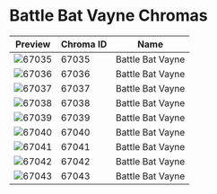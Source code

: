 # Battle Bat Vayne Chromas

| Preview | Chroma ID | Name |
|---------|-----------|------|
| ![67035](https://raw.communitydragon.org/latest/plugins/rcp-be-lol-game-data/global/default/v1/champion-chroma-images/67/67035.png) | 67035 | Battle Bat Vayne |
| ![67036](https://raw.communitydragon.org/latest/plugins/rcp-be-lol-game-data/global/default/v1/champion-chroma-images/67/67036.png) | 67036 | Battle Bat Vayne |
| ![67037](https://raw.communitydragon.org/latest/plugins/rcp-be-lol-game-data/global/default/v1/champion-chroma-images/67/67037.png) | 67037 | Battle Bat Vayne |
| ![67038](https://raw.communitydragon.org/latest/plugins/rcp-be-lol-game-data/global/default/v1/champion-chroma-images/67/67038.png) | 67038 | Battle Bat Vayne |
| ![67039](https://raw.communitydragon.org/latest/plugins/rcp-be-lol-game-data/global/default/v1/champion-chroma-images/67/67039.png) | 67039 | Battle Bat Vayne |
| ![67040](https://raw.communitydragon.org/latest/plugins/rcp-be-lol-game-data/global/default/v1/champion-chroma-images/67/67040.png) | 67040 | Battle Bat Vayne |
| ![67041](https://raw.communitydragon.org/latest/plugins/rcp-be-lol-game-data/global/default/v1/champion-chroma-images/67/67041.png) | 67041 | Battle Bat Vayne |
| ![67042](https://raw.communitydragon.org/latest/plugins/rcp-be-lol-game-data/global/default/v1/champion-chroma-images/67/67042.png) | 67042 | Battle Bat Vayne |
| ![67043](https://raw.communitydragon.org/latest/plugins/rcp-be-lol-game-data/global/default/v1/champion-chroma-images/67/67043.png) | 67043 | Battle Bat Vayne |